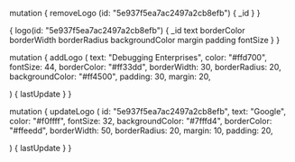 mutation {
  removeLogo (id: "5e937f5ea7ac2497a2cb8efb") {
    _id
  }
}




{
  logo(id: "5e937f5ea7ac2497a2cb8efb") {
    _id
    text
    borderColor
    borderWidth
    borderRadius
    backgroundColor
    margin
    padding
    fontSize
  }
}


mutation {
  addLogo (
    text: "Debugging Enterprises",
    color: "#ffd700",
    fontSize: 44,
    borderColor: "#ff33dd",
    borderWidth: 30,
    borderRadius: 20,
    backgroundColor: "#ff4500",
    padding: 30,
    margin: 20,
    
  ) {
    lastUpdate
  }
}




mutation {
  updateLogo (
    id: "5e937f5ea7ac2497a2cb8efb",
    text: "Google",
    color: "#f0ffff",
    fontSize: 32,
    backgroundColor: "#7fffd4",
    borderColor: "#ffeedd",
    borderWidth: 50,
    borderRadius: 20,
    margin: 10,
    padding: 20,
    
  ) {
    lastUpdate
  }
}

